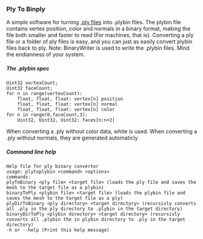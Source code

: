 ### Ply To Binply
A simple software for turning [.ply files](https://en.wikipedia.org/wiki/PLY_(file_format) "PLY (file format) - Wikipedia") into .plybin files.
The plybin file contains vertex position, color and normals in a binary format, making the file both smaller and faster to read (For machines, that is).
Converting a ply file or a folder of ply files is easy, and you can just as easily convert plybin files back to ply.
Note: BinaryWriter is used to write the .plybin files. Mind the endianness of your system.

##### The .plybin spec
```
Uint32 vertexCount;
Uint32 faceCount;
for n in range(vertexCount):
	float, float, float: vertex[n] position
	float, float, float: vertex[n] normal
	float, float, float: vertex[n] color
for n in range(0,faceCount,3):
	Uint32, Uint32, Uint32: faces[n:n+2]
```

When converting a .ply without color data, white is used. When converting a .ply without normals, they are generated automaticly

##### Command line help
```
Help file for ply binary converter
usage: plytoplybin <command> <options>
commands:
plyToBinary <ply file> <target file> (loads the ply file and saves the mesh to the target file as a plybin)
binaryToPly <plybin file> <target file> (loads the plybin file and saves the mesh to the target file as a ply)
plyDirToBinary <ply directory> <target directory> (recursivly converts all .ply in the ply directory to .plybin in the target directory)
binaryDirToPly <plybin directory> <target directory> (recursivly converts all .plybin the in plybin directory to .ply in the target directory)
-h or --help (Print this help message)
```